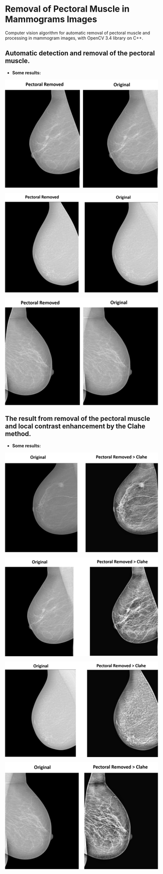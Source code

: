 # Removal of Pectoral Muscle in Mammograms Images

Computer vision algorithm for automatic removal of pectoral muscle and processing in mammogram images, with OpenCV 3.4 library on C++.

## Automatic detection and removal of the pectoral muscle.

* **Some results:**

![Imagen](/results/Result2.png?raw=true "Resultado 1")

![Imagen](/results/Result3.png?raw=true "Resultado 1")

![Imagen](/results/Result5.png?raw=true "Resultado 1")





## The result from removal of the pectoral muscle and local contrast enhancement by the Clahe method.

* **Some results:**

![Imagen](/results/Total1.png?raw=true "Resultado 1")

![Imagen](/results/Total2.png?raw=true "Resultado 1")

![Imagen](/results/Total3.png?raw=true "Resultado 1")

![Imagen](/results/Total5.png?raw=true "Resultado 1")
